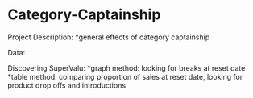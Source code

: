 # Category-Captainship

Project Description:
*general effects of category captainship 


Data: 


Discovering SuperValu: 
*graph method: looking for breaks at reset date 
*table method: comparing proportion of sales at reset date, looking for product drop offs and introductions 
